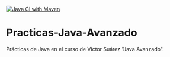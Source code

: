 [![Java CI with Maven](https://github.com/JuanjoSalvador/Practicas-Java-Avanzado/actions/workflows/maven.yml/badge.svg)](https://github.com/JuanjoSalvador/Practicas-Java-Avanzado/actions/workflows/maven.yml)

# Practicas-Java-Avanzado

Prácticas de Java en el curso de Victor Suárez "Java Avanzado".
